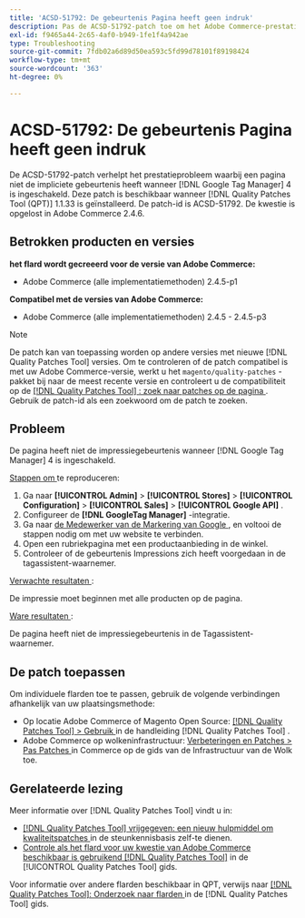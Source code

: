 ```yaml
---
title: 'ACSD-51792: De gebeurtenis Pagina heeft geen indruk'
description: Pas de ACSD-51792-patch toe om het Adobe Commerce-prestatieprobleem op te lossen wanneer een pagina niet de impliciete gebeurtenis heeft wanneer Google Tag Manager 4 is ingeschakeld.
exl-id: f9465a44-2c65-4af0-b949-1fe1f4a942ae
type: Troubleshooting
source-git-commit: 7fdb02a6d89d50ea593c5fd99d78101f89198424
workflow-type: tm+mt
source-wordcount: '363'
ht-degree: 0%

---
```


# ACSD-51792: De gebeurtenis Pagina heeft geen indruk

De ACSD-51792-patch verhelpt het prestatieprobleem waarbij een pagina niet de impliciete gebeurtenis heeft wanneer [!DNL Google Tag Manager] 4 is ingeschakeld. Deze patch is beschikbaar wanneer [!DNL Quality Patches Tool (QPT)] 1.1.33 is geïnstalleerd. De patch-id is ACSD-51792. De kwestie is opgelost in Adobe Commerce 2.4.6.

## Betrokken producten en versies

**het flard wordt gecreeerd voor de versie van Adobe Commerce:**

* Adobe Commerce (alle implementatiemethoden) 2.4.5-p1

**Compatibel met de versies van Adobe Commerce:**

* Adobe Commerce (alle implementatiemethoden) 2.4.5 - 2.4.5-p3

>[!NOTE]
>
>De patch kan van toepassing worden op andere versies met nieuwe [!DNL Quality Patches Tool] versies. Om te controleren of de patch compatibel is met uw Adobe Commerce-versie, werkt u het `magento/quality-patches` -pakket bij naar de meest recente versie en controleert u de compatibiliteit op de [[!DNL Quality Patches Tool] : zoek naar patches op de pagina ](https://experienceleague.adobe.com/tools/commerce-quality-patches/index.html) . Gebruik de patch-id als een zoekwoord om de patch te zoeken.

## Probleem

De pagina heeft niet de impressiegebeurtenis wanneer [!DNL Google Tag Manager] 4 is ingeschakeld.

<u> Stappen om </u> te reproduceren:

1. Ga naar **[!UICONTROL Admin]** > **[!UICONTROL Stores]** > **[!UICONTROL Configuration]** > **[!UICONTROL Sales]** > **[!UICONTROL Google API]** .
1. Configureer de **[!DNL GoogleTag Manager]** -integratie.
1. Ga naar [ de Medewerker van de Markering van Google ](https://tagassistant.google.com/), en voltooi de stappen nodig om met uw website te verbinden.
1. Open een rubriekpagina met een productaanbieding in de winkel.
1. Controleer of de gebeurtenis Impressions zich heeft voorgedaan in de tagassistent-waarnemer.

<u> Verwachte resultaten </u>:

De impressie moet beginnen met alle producten op de pagina.

<u> Ware resultaten </u>:

De pagina heeft niet de impressiegebeurtenis in de Tagassistent-waarnemer.

## De patch toepassen

Om individuele flarden toe te passen, gebruik de volgende verbindingen afhankelijk van uw plaatsingsmethode:

* Op locatie Adobe Commerce of Magento Open Source: [[!DNL Quality Patches Tool] > Gebruik ](/help/tools/quality-patches-tool/usage.md) in de handleiding [!DNL Quality Patches Tool] .
* Adobe Commerce op wolkeninfrastructuur: [ Verbeteringen en Patches > Pas Patches ](https://experienceleague.adobe.com/docs/commerce-cloud-service/user-guide/develop/upgrade/apply-patches.html) in Commerce op de gids van de Infrastructuur van de Wolk toe.

## Gerelateerde lezing

Meer informatie over [!DNL Quality Patches Tool] vindt u in:

* [[!DNL Quality Patches Tool]  vrijgegeven: een nieuw hulpmiddel om kwaliteitspatches ](https://experienceleague.adobe.com/en/docs/commerce-operations/tools/quality-patches-tool/quality-patches-tool-to-self-serve-quality-patches) in de steunkennisbasis zelf-te dienen.
* [ Controle als het flard voor uw kwestie van Adobe Commerce beschikbaar is gebruikend  [!DNL Quality Patches Tool]](/help/tools/quality-patches-tool/patches-available-in-qpt/check-patch-for-magento-issue-with-magento-quality-patches.md) in de [!UICONTROL Quality Patches Tool] gids.


Voor informatie over andere flarden beschikbaar in QPT, verwijs naar [[!DNL Quality Patches Tool]: Onderzoek naar flarden ](https://experienceleague.adobe.com/tools/commerce-quality-patches/index.html) in de [!DNL Quality Patches Tool] gids.
